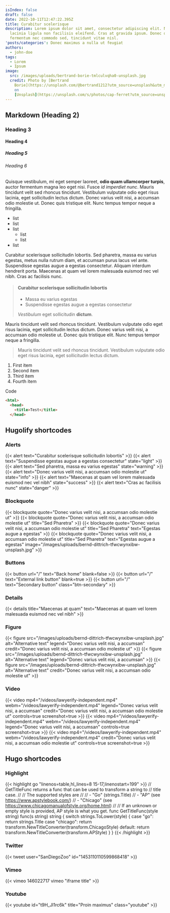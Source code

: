 ```yaml
---
isIndex: false
draft: false
date: 2022-10-11T12:47:22.395Z
title: Curabitur scelerisque
description: Lorem ipsum dolor sit amet, consectetur adipiscing elit. Nullam
  lacinia ligula non facilisis eleifend. Cras at gravida ipsum. Donec quam erat,
  fermentum nec commodo sed, tincidunt vitae nisl.
'posts/categories': Donec maximus a nulla ut feugiat
authors:
  - john-doe
tags:
  - Lorem
  - Ipsum
image:
  src: /images/uploads/bertrand-borie-tmlculvqha0-unsplash.jpg
  credit: Photo by [Bertrand
    Borie](https://unsplash.com/@bertrand1212?utm_source=unsplash&utm_medium=referral&utm_content=creditCopyText)
    on
    [Unsplash](https://unsplash.com/s/photos/cap-ferret?utm_source=unsplash&utm_medium=referral&utm_content=creditCopyText)
---
```


## Markdown (Heading 2)

### Heading 3

#### Heading 4

##### Heading 5

###### Heading 6

Quisque vestibulum, mi eget semper laoreet, **odio quam ullamcorper turpis**, auctor fermentum magna leo eget nisi. Fusce _id imperdiet nunc_. Mauris tincidunt velit sed rhoncus tincidunt. Vestibulum vulputate odio eget risus lacinia, eget sollicitudin lectus dictum. Donec varius velit nisi, a accumsan odio molestie ut. Donec quis tristique elit. Nunc tempus tempor neque a fringilla.

- list
- list
- list
  - list
  - list
- list

Curabitur scelerisque sollicitudin lobortis. Sed pharetra, massa eu varius egestas, metus nulla rutrum diam, et accumsan purus lacus vel ante. Suspendisse egestas augue a egestas consectetur. Aliquam interdum hendrerit porta. Maecenas at quam vel lorem malesuada euismod nec vel nibh. Cras ac facilisis nunc.

> #### Curabitur scelerisque sollicitudin lobortis
>
> - Massa eu varius egestas
> - Suspendisse egestas augue a egestas consectetur
>
>  *Vestibulum* eget sollicitudin **dictum**.

Mauris tincidunt velit sed rhoncus tincidunt. Vestibulum vulputate odio eget risus lacinia, eget sollicitudin lectus dictum. Donec varius velit nisi, a accumsan odio molestie ut. Donec quis tristique elit. Nunc tempus tempor neque a fringilla.

> Mauris tincidunt velit sed rhoncus tincidunt. Vestibulum vulputate odio eget risus lacinia, eget sollicitudin lectus dictum.

1. First item
2. Second item
3. Third item
4. Fourth item

Code

```html
<html>
  <head>
    <title>Test</title>
  </head>
```

## Hugolify shortcodes

### Alerts

{{< alert text="Curabitur scelerisque sollicitudin lobortis" >}}
{{< alert text="Suspendisse egestas augue a egestas consectetur" state="light" >}}
{{< alert text="Sed pharetra, massa eu varius egestas" state="warning" >}}
{{< alert text="Donec varius velit nisi, a accumsan odio molestie ut" state="info" >}}
{{< alert text="Maecenas at quam vel lorem malesuada euismod nec vel nibh" state="success" >}}
{{< alert text="Cras ac facilisis nunc" state="danger" >}}

### Blockquote

{{< blockquote quote="Donec varius velit nisi, a accumsan odio molestie ut" >}}
{{< blockquote quote="Donec varius velit nisi, a accumsan odio molestie ut" title="Sed Pharetra" >}}
{{< blockquote quote="Donec varius velit nisi, a accumsan odio molestie ut" title="Sed Pharetra" text="Egestas augue a egestas" >}}
{{< blockquote quote="Donec varius velit nisi, a accumsan odio molestie ut" title="Sed Pharetra" text="Egestas augue a egestas" image="/images/uploads/bernd-dittrich-tfwcwynxibw-unsplash.jpg" >}}

### Buttons

{{< button url="/" text="Back home" blank=false >}}
{{< button url="/" text="External link button" blank=true >}}
{{< button url="/" text="Secondary button" class="btn-secondary" >}}

### Details

{{< details title="Maecenas at quam" text="Maecenas at quam vel lorem malesuada euismod nec vel nibh" >}}

### Figure

{{< figure src="/images/uploads/bernd-dittrich-tfwcwynxibw-unsplash.jpg" alt="Alternative text" legend="Donec varius velit nisi, a accumsan" credit="Donec varius velit nisi, a accumsan odio molestie ut" >}}
{{< figure src="/images/uploads/bernd-dittrich-tfwcwynxibw-unsplash.jpg" alt="Alternative text" legend="Donec varius velit nisi, a accumsan"  >}}
{{< figure src="/images/uploads/bernd-dittrich-tfwcwynxibw-unsplash.jpg" alt="Alternative text" credit="Donec varius velit nisi, a accumsan odio molestie ut" >}}

### Video

{{< video mp4="/videos/lawyerify-independent.mp4" webm="/videos/lawyerify-independent.mp4" legend="Donec varius velit nisi, a accumsan" credit="Donec varius velit nisi, a accumsan odio molestie ut" controls=true screenshot=true >}}
{{< video mp4="/videos/lawyerify-independent.mp4" webm="/videos/lawyerify-independent.mp4" legend="Donec varius velit nisi, a accumsan" controls=true screenshot=true >}}
{{< video mp4="/videos/lawyerify-independent.mp4" webm="/videos/lawyerify-independent.mp4" credit="Donec varius velit nisi, a accumsan odio molestie ut" controls=true screenshot=true >}}

## Hugo shortcodes

### Highlight

{{< highlight go "linenos=table,hl_lines=8 15-17,linenostart=199" >}}
// GetTitleFunc returns a func that can be used to transform a string to
// title case.
//
// The supported styles are
//
// - "Go" (strings.Title)
// - "AP" (see https://www.apstylebook.com/)
// - "Chicago" (see https://www.chicagomanualofstyle.org/home.html)
//
// If an unknown or empty style is provided, AP style is what you get.
func GetTitleFunc(style string) func(s string) string {
  switch strings.ToLower(style) {
  case "go":
    return strings.Title
  case "chicago":
    return transform.NewTitleConverter(transform.ChicagoStyle)
  default:
    return transform.NewTitleConverter(transform.APStyle)
  }
}
{{< /highlight >}}

### Twitter

{{< tweet user="SanDiegoZoo" id="1453110110599868418" >}}

### Vimeo

{{< vimeo 146022717 vimeo "iframe title" >}}

### Youtube

{{< youtube id="t9H_Jl1rc6k" title="Proin maximus" class="youtube" >}}
